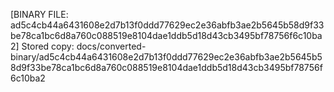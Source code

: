 [BINARY FILE: ad5c4cb44a6431608e2d7b13f0ddd77629ec2e36abfb3ae2b5645b58d9f33be78ca1bc6d8a760c088519e8104dae1ddb5d18d43cb3495bf78756f6c10ba2]
Stored copy: docs/converted-binary/ad5c4cb44a6431608e2d7b13f0ddd77629ec2e36abfb3ae2b5645b58d9f33be78ca1bc6d8a760c088519e8104dae1ddb5d18d43cb3495bf78756f6c10ba2
